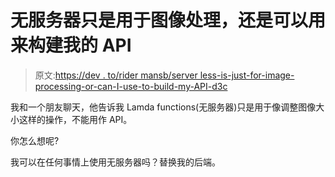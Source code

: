 # 无服务器只是用于图像处理，还是可以用来构建我的 API

> 原文:[https://dev . to/rider mansb/server less-is-just-for-image-processing-or-can-I-use-to-build-my-API-d3c](https://dev.to/ridermansb/serverless-is-just-for-image-processing-or-can-i-use-to-build-my-api-d3c)

我和一个朋友聊天，他告诉我 Lamda functions(无服务器)只是用于像调整图像大小这样的操作，不能用作 API。

你怎么想呢?

我可以在任何事情上使用无服务器吗？替换我的后端。